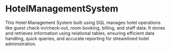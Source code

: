 # HotelManagementSystem
This Hotel Management System built using SQL manages hotel operations like guest check-in/check-out, room booking, billing, and staff data. It stores and retrieves information using relational tables, ensuring efficient data handling, quick queries, and accurate reporting for streamlined hotel administration.
